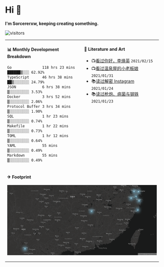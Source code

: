 # Hi 👋

**I'm Sorcererxw, keeping creating something.**

![visitors](https://visitor-badge.glitch.me/badge?page_id=sorcererxw.sorcererx)

<table width="800px">
<tr>
<td valign="top" width="50%">

#### 📊 Monthly Development Breakdown

<!--START_SECTION:waka-->
```text
Go              118 hrs 23 mins ██████▒░░░ 62.92%
TypeScript      46 hrs 38 mins  ██▒░░░░░░░ 24.79%
JSON            6 hrs 38 mins   ▒░░░░░░░░░ 3.53%
Docker          3 hrs 52 mins   ▒░░░░░░░░░ 2.06%
Protocol Buffer 3 hrs 34 mins   ▒░░░░░░░░░ 1.90%
SQL             1 hr 23 mins    ▒░░░░░░░░░ 0.74%
Makefile        1 hr 22 mins    ▒░░░░░░░░░ 0.73%
TOML            1 hr 12 mins    ▒░░░░░░░░░ 0.64%
YAML            55 mins         ▒░░░░░░░░░ 0.49%
Markdown        55 mins         ▒░░░░░░░░░ 0.49%
```
<!--END_SECTION:waka-->

<td valign="top" width="50%">

#### 💃 Literature and Art

<!--START_SECTION:douban-->
* 📺[看过你好，李焕英](http://movie.douban.com/subject/34841067/) <code>2021/02/15</code>
* 📺[看过温泉屋的小老板娘](http://movie.douban.com/subject/30205667/) <code>2021/01/31</code>
* 📚[读过解密 Instagram](https://book.douban.com/subject/35252483/) <code>2021/01/24</code>
* 📚[读过枪炮、病菌与钢铁](https://book.douban.com/subject/1813841/) <code>2021/01/23</code>

<!--END_SECTION:douban-->

</td>
</tr>
<tr>
<td colspan="2">

#### ✈ Footprint

![footprint](./footprint.png)

</td>
</tr>
</table>


